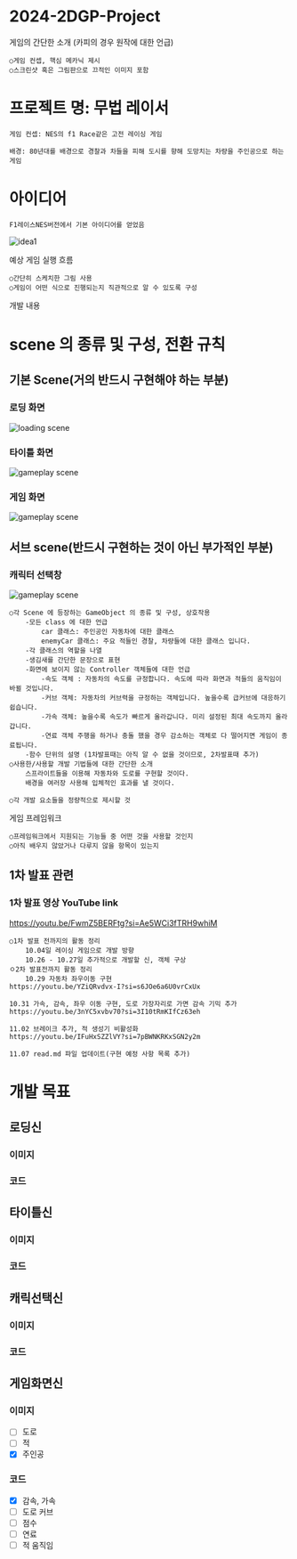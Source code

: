 # 2024-2DGP-Project
게임의 간단한 소개 (카피의 경우 원작에 대한 언급)

    ○게임 컨셉, 핵심 메카닉 제시
    ○스크린샷 혹은 그림판으로 끄적인 이미지 포함

# 프로젝트 명: 무법 레이서
    
    게임 컨셉: NES의 f1 Race같은 고전 레이싱 게임
    
    배경: 80년대를 배경으로 경찰과 차들을 피해 도시를 향해 도망치는 차량을 주인공으로 하는 게임
    
 # 아이디어
    F1레이스NES버전에서 기본 아이디어를 얻었음
![idea1](https://i.ytimg.com/vi/9Wk9DwxO6po/maxresdefault.jpg)

    

예상 게임 실행 흐름

    ○간단히 스케치한 그림 사용
    ○게임이 어떤 식으로 진행되는지 직관적으로 알 수 있도록 구성

개발 내용

# scene 의 종류 및 구성, 전환 규칙
## 기본 Scene(거의 반드시 구현해야 하는 부분)
### 로딩 화면
![loading scene](https://media.discordapp.net/attachments/1289396317956866108/1300373598539616276/121_20241028172003.png?ex=672dc9c9&is=672c7849&hm=e6233318b3c1e337483dac80eb0ee2bed6889896ad9300c381fc55032e64150e&=&format=webp&quality=lossless&width=711&height=502)
### 타이틀 화면
![gameplay scene](https://media.discordapp.net/attachments/1289396317956866108/1300380214236282890/121_20241028174631.png?ex=672dcff2&is=672c7e72&hm=57a6a3642172f446c1c307b619672d4fb95e26c65669bdcdaad51ce7605be969&=&format=webp&quality=lossless&width=711&height=502)
### 게임 화면
![gameplay scene](https://media.discordapp.net/attachments/1289396317956866108/1295291831185047552/121_20241014164707.png?ex=672dc205&is=672c7085&hm=88fd328b115fb78c79c1cca24b717bfb5082bbf96d3d1fbe06bdef81df0aaa9d&=&format=webp&quality=lossless&width=711&height=502)
            
## 서브 scene(반드시 구현하는 것이 아닌 부가적인 부분)
### 캐릭터 선택창
![gameplay scene](https://media.discordapp.net/attachments/1289396317956866108/1300304676901883955/121_20241028124623.jpg?ex=672d8999&is=672c3819&hm=0cc37511657677cb91c0a84c9bded90ea602eec82415490b541fa670efa5c5d1&=&format=webp&width=711&height=502)

    ○각 Scene 에 등장하는 GameObject 의 종류 및 구성, 상호작용
        -모든 class 에 대한 언급
            car 클래스: 주인공인 자동차에 대한 클래스
            enemyCar 클래스: 주요 적들인 경찰, 차량들에 대한 클래스 입니다.
        -각 클래스의 역할을 나열
        -생김새를 간단한 문장으로 표현
        -화면에 보이지 않는 Controller 객체들에 대한 언급
            -속도 객체 : 자동차의 속도를 규정합니다. 속도에 따라 화면과 적들의 움직임이 바뀔 것입니다.
            -커브 객체: 자동차의 커브력을 규정하는 객체입니다. 높을수록 급커브에 대응하기 쉽습니다.
            -가속 객체: 높을수록 속도가 빠르게 올라갑니다. 미리 설정된 최대 속도까지 올라갑니다.
            -연료 객체 주행을 하거나 충돌 했을 경우 감소하는 객체로 다 떨어지면 게임이 종료됩니다.
        -함수 단위의 설명 (1차발표때는 아직 알 수 없을 것이므로, 2차발표때 추가)
    ○사용한/사용할 개발 기법들에 대한 간단한 소개
        스프라이트들을 이용해 자동차와 도로를 구현할 것이다.
        배경을 여러장 사용해 입체적인 효과를 낼 것이다.
    
    ○각 개발 요소들을 정량적으로 제시할 것

게임 프레임워크

    ○프레임워크에서 지원되는 기능들 중 어떤 것을 사용할 것인지
    ○아직 배우지 않았거나 다루지 않을 항목이 있는지
    
## 1차 발표 관련
### 1차 발표 영상 YouTube link
https://youtu.be/FwmZ5BERFtg?si=Ae5WCi3fTRH9whiM

    ○1차 발표 전까지의 활동 정리
        10.04일 레이싱 게임으로 개발 방향
	    10.26 - 10.27일 추가적으로 개발할 신, 객체 구상
    ㅇ2차 발표전까지 활동 정리
        10.29 자동차 좌우이동 구현
	https://youtu.be/YZiQRvdvx-I?si=s6JOe6a6U0vrCxUx

	10.31 가속, 감속, 좌우 이동 구현, 도로 가장자리로 가면 감속 기믹 추가
	https://youtu.be/3nYC5xvbv70?si=3I10tRmKIfCz63eh
	
	11.02 브레이크 추가, 적 생성기 비활성화
	https://youtu.be/IFuHxSZZlVY?si=7pBWNKRKxSGN2y2m
	
	11.07 read.md 파일 업데이트(구현 예정 사항 목록 추가)
        

# 개발 목표
## 로딩신
### 이미지
### 코드

## 타이틀신
### 이미지
### 코드

## 캐릭선택신
### 이미지
### 코드

## 게임화면신
### 이미지
- [ ] 도로
- [ ] 적
- [X] 주인공
### 코드
- [X] 감속, 가속
- [ ] 도로 커브
- [ ] 점수
- [ ] 연료
- [ ] 적 움직임
